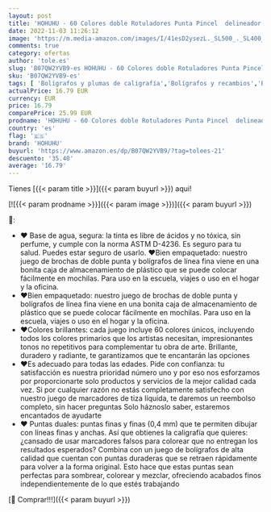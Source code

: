 ```yaml
---
layout: post
title: 'HOHUHU - 60 Colores doble Rotuladores Punta Pincel  delineador fino y marcadore  Ideal Para Libros Para Colorear Para Adultos  Manga  Comic  Caligrafía HO-C-60'
date: 2022-11-03 11:26:12
image: 'https://m.media-amazon.com/images/I/41esD2ysezL._SL500_._SL400_.jpg'
comments: true
category: ofertas
author: 'tole.es'
slug: 'B07QW2YVB9-es HOHUHU - 60 Colores doble Rotuladores Punta Pincel...'
sku: 'B07QW2YVB9-es'
tags: [ 'Bolígrafos y plumas de caligrafía','Bolígrafos y recambios','Bolígrafos, lápices y útiles de escritura','Oficina y papelería','colorear','hohuhu','rotuladores','🇪🇸', ]
actualPrice: 16.79 EUR
currency: EUR
price: 16.79
comparePrice: 25.99 EUR
prodname: 'HOHUHU - 60 Colores doble Rotuladores Punta Pincel  delineador fino y marcadore  Ideal Para Libros Para Colorear Para Adultos  Manga  Comic  Caligrafía HO-C-60'
country: 'es'
flag: '🇪🇸'
brand: 'HOHUHU'
buyurl: 'https://www.amazon.es/dp/B07QW2YVB9/?tag=tolees-21'
descuento: '35.40'
average: '16.79'
---
```


Tienes [{{< param title >}}]({{< param buyurl >}}) aqui!

[![{{< param prodname >}}]({{< param image >}})]({{< param buyurl >}})

🔎:

- ♥ Base de agua, segura: la tinta es libre de ácidos y no tóxica, sin perfume, y cumple con la norma ASTM D-4236. Es seguro para tu salud. Puedes estar seguro de usarlo. ♥Bien empaquetado: nuestro juego de brochas de doble punta y bolígrafos de línea fina viene en una bonita caja de almacenamiento de plástico que se puede colocar fácilmente en mochilas. Para uso en la escuela, viajes o uso en el hogar y la oficina.
- ♥Bien empaquetado: nuestro juego de brochas de doble punta y bolígrafos de línea fina viene en una bonita caja de almacenamiento de plástico que se puede colocar fácilmente en mochilas. Para uso en la escuela, viajes o uso en el hogar y la oficina.
- ♥Colores brillantes: cada juego incluye 60 colores únicos, incluyendo todos los colores primarios que los artistas necesitan, impresionantes tonos no repetitivos para complementar tu obra de arte. Brillante, duradero y radiante, te garantizamos que te encantarán las opciones
- ♥Es adecuado para todas las edades. Pide con confianza: tu satisfacción es nuestra prioridad número uno y por eso nos esforzamos por proporcionarte solo productos y servicios de la mejor calidad cada vez. Si por cualquier razón no estás completamente satisfecho con nuestro juego de marcadores de tiza líquida, te daremos un reembolso completo, sin hacer preguntas Solo háznoslo saber, estaremos encantados de ayudarte
- ♥ Puntas duales: puntas finas y finas (0,4 mm) que te permiten dibujar con líneas finas y anchas. Así que obtienes la caligrafía que quieres: ¿cansado de usar marcadores falsos para colorear que no entregan los resultados esperados? Combina con un juego de bolígrafos de alta calidad que cuentan con puntas duraderas que se retraen rápidamente para volver a la forma original. Esto hace que estas puntas sean perfectas para sombrear, colorear y mezclar, ofreciendo acabados finos independientemente de lo que estés trabajando

[🛒 Comprar!!!]({{< param buyurl >}})
